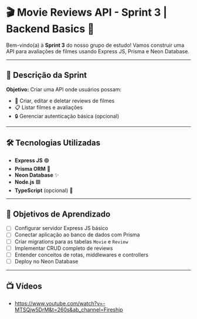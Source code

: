 # 🎬 Movie Reviews API - Sprint 3 | Backend Basics 🚀

Bem-vindo(a) à **Sprint 3** do nosso grupo de estudo! Vamos construir uma API para avaliações de filmes usando Express JS, Prisma e Neon Database. 

---

## 📌 Descrição da Sprint
**Objetivo:** Criar uma API onde usuários possam:
- 🎥 Criar, editar e deletar reviews de filmes  
- 📋 Listar filmes e avaliações  
- 🔒 Gerenciar autenticação básica (opcional)

---

## 🛠 Tecnologias Utilizadas
- **Express JS** 🟢
- **Prisma ORM** 🐘  
- **Neon Database** ✨  
- **Node.js** 🟩  
- **TypeScript** (opcional) 🔷

---

## 🎯 Objetivos de Aprendizado
- [ ] Configurar servidor Express JS básico  
- [ ] Conectar aplicação ao banco de dados com Prisma  
- [ ] Criar migrations para as tabelas `Movie` e `Review`  
- [ ] Implementar CRUD completo de reviews  
- [ ] Entender conceitos de rotas, middlewares e controllers  
- [ ] Deploy no Neon Database

---

## 📺 Vídeos

- https://www.youtube.com/watch?v=-MTSQjw5DrM&t=260s&ab_channel=Fireship